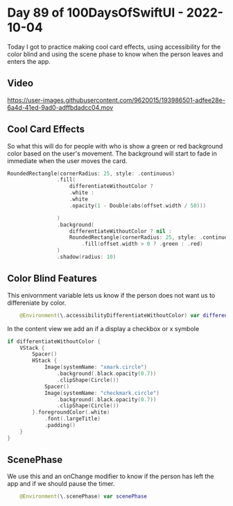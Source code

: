 # Day 89 of 100DaysOfSwiftUI - 2022-10-04

Today I got to practice making cool card effects, using accessibility for the color blind and using the scene phase to know when the person leaves and enters the app.


## Video


https://user-images.githubusercontent.com/9620015/193986501-adfee28e-6a4d-41ed-9ad0-adffbdadcc04.mov




## Cool Card Effects 

So what this will do for people with who is show a green or red background color based on the user's movement. The background will start to fade in immediate when the user moves the card.

```swift
RoundedRectangle(cornerRadius: 25, style: .continuous)
                .fill(
                    differentiateWithoutColor ?
                    .white :
                    .white
                    .opacity(1 - Double(abs(offset.width / 50)))

                )
                .background(
                    differentiateWithoutColor ? nil :
                    RoundedRectangle(cornerRadius: 25, style: .continuous)
                        .fill(offset.width > 0 ? .green : .red)
                )
                .shadow(radius: 10)
```

## Color Blind Features

This enivornment variable lets us know if the person does not want us to differeniate by color.  

```swift
    @Environment(\.accessibilityDifferentiateWithoutColor) var differentiateWithoutColor

```

In the content view we add an if a display a checkbox or x symbole

```swift
if differentiateWithoutColor {
    VStack {
        Spacer()
        HStack {
            Image(systemName: "xmark.circle")
                .background(.black.opacity(0.7))
                .clipShape(Circle())
            Spacer()
            Image(systemName: "checkmark.circle")
                .background(.black.opacity(0.7))
                .clipShape(Circle())
        }.foregroundColor(.white)
            .font(.largeTitle)
            .padding()
    }
}
```

## ScenePhase

We use this and an onChange modifier to know if the person has left the app and if we should pause the timer.  

```swift
    @Environment(\.scenePhase) var scenePhase
```
